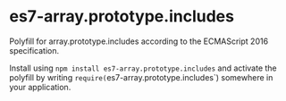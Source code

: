 # es7-array.prototype.includes
Polyfill for array.prototype.includes according to the ECMAScript 2016 specification.

Install using `npm install es7-array.prototype.includes` and activate the polyfill
by writing `require(`es7-array.prototype.includes`) somewhere in your application.
